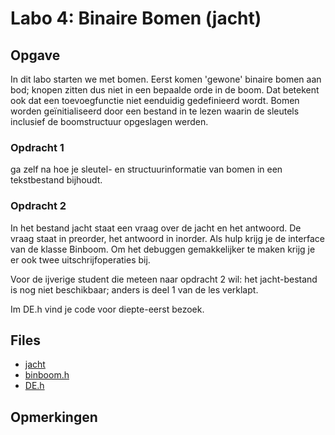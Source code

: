 # Labo 4: Binaire Bomen (jacht)

## Opgave

In dit labo starten we met bomen. Eerst komen 'gewone' binaire bomen aan bod; knopen zitten dus niet in een bepaalde orde in de boom. Dat betekent ook dat een toevoegfunctie niet eenduidig gedefinieerd wordt. Bomen worden geïnitialiseerd door een bestand in te lezen waarin de sleutels inclusief de boomstructuur opgeslagen werden.

### Opdracht 1

ga zelf na hoe je sleutel- en structuurinformatie van bomen in een tekstbestand bijhoudt.

### Opdracht 2

In het bestand jacht staat een vraag over de jacht en het antwoord. De vraag staat in preorder, het antwoord in inorder.
Als hulp krijg je de interface van de klasse Binboom. Om het debuggen gemakkelijker te maken krijg je er ook twee uitschrijfoperaties bij.

Voor de ijverige student die meteen naar opdracht 2 wil: het jacht-bestand is nog niet beschikbaar; anders is deel 1 van de les verklapt.

Im DE.h vind je code voor diepte-eerst bezoek.

## Files

- [jacht](https://github.com/Ciberth/NIE-Algorithms-I/blob/master/labs/lab04/jacht)
- [binboom.h](https://github.com/Ciberth/NIE-Algorithms-I/blob/master/labs/lab04/binboom.h)
- [DE.h](https://github.com/Ciberth/NIE-Algorithms-I/blob/master/labs/lab04/DE.h)

## Opmerkingen



